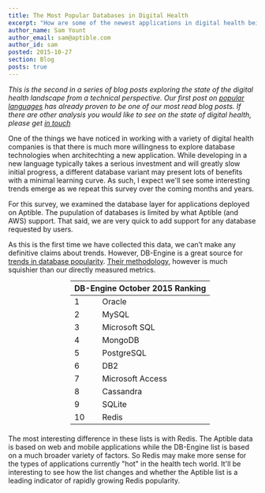 ```yaml
---
title: The Most Popular Databases in Digital Health
excerpt: "How are some of the newest applications in digital health being built?"
author_name: Sam Yount
author_email: sam@aptible.com
author_id: sam
posted: 2015-10-27
section: Blog
posts: true
---
```

*This is the second in a series of blog posts exploring the state of the digital health landscape from a technical perspective.  Our first post on [popular languages](https://www.aptible.com/blog/most_popular_languages_in_digital_health.html) has already proven to be one of our most read blog posts.  If there are other analysis you would like to see on the state of digital health, please get [in touch](https://www.aptible.com/company/contact/)*

One of the things we have noticed in working with a variety of digital health companies is that there is much more willingness to explore database technologies when architechting a new application.  While developing in a new language typically takes a serious investment and will greatly slow initial progress, a different database variant may present lots of benefits with a minimal learning curve.  As such, I expect we'll see some interesting trends emerge as we repeat this survey over the coming months and years.

For this survey, we examined the database layer for applications deployed on Aptible. The pupulation of databases is limited by what Aptible (and AWS) support. That said, we are very quick to add support for any database requested by users.

<div id="piechart"></div>
<script type="text/javascript" src="https://www.google.com/jsapi"></script>
<script type="text/javascript">
  google.load("visualization", "1", {packages:["corechart"]});
  google.setOnLoadCallback(drawChart);
  function drawChart() {
    var data = google.visualization.arrayToDataTable([
      ['Database', 'Percentage'],
      ['PostgreSQL',            45.4],
      ['Redis',         20.8],
      ['MongoDB',          12.3],
      ['MySQL',              12.0],
      ['CouchDB',             0.3],
      ['RethinkDB',               0.2]
    ]);

    var options = {
      colors: ['#dc3912', '#36c', '#f90', '#109618', '#909', '#0099c6'],
      height: 350,
      pieSliceText: 'label',
      tooltip: { text: 'percentage' }
    };

    var chart = new google.visualization.PieChart(document.getElementById('piechart'));
    chart.draw(data, options);
  }
</script>

As this is the first time we have collected this data, we can’t make any definitive claims about trends. However, DB-Engine is a great source for [trends in database popularity](http://db-engines.com/en/ranking). [Their methodology](http://db-engines.com/en/ranking_definition), however is much squishier than our directly measured metrics.

<table style="margin: 0 0 20px 25%;" class="simple-ranking-table">
  <thead>
    <tr><th colspan="2">DB-Engine October 2015 Ranking</th></tr>
  </thead>
  <tbody>
    <tr><td>1</td><td>Oracle</td></tr>
    <tr><td>2</td><td>MySQL</td></tr>
    <tr><td>3</td><td>Microsoft SQL</td></tr>
    <tr><td>4</td><td>MongoDB</td></tr>
    <tr><td>5</td><td>PostgreSQL</td></tr>
    <tr><td>6</td><td>DB2</td></tr>
    <tr><td>7</td><td>Microsoft Access</td></tr>
    <tr><td>8</td><td>Cassandra</td></tr>
    <tr><td>9</td><td>SQLite</td></tr>
    <tr><td>10</td><td>Redis</td></tr>

  </tbody>
</table>

The most interesting difference in these lists is with Redis.  The Aptible data is based on web and mobile applications while the DB-Engine list is based on a much broader variety of factors.  So Redis may make more sense for the types of applications currently "hot" in the health tech world.  It'll be interesting to see how the list changes and whether the Aptible list is a leading indicator of rapidly growing Redis popularity.
